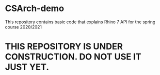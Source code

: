 # CSArch-demo
This repository contains basic code that explains Rhino 7 API for the spring course 2020/2021


# THIS REPOSITORY IS UNDER CONSTRUCTION. DO NOT USE IT JUST YET.

